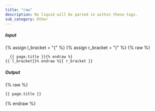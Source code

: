 ```yaml
---
title: "raw"
description: No liquid will be parsed in within these tags.
sub_category: Other
---
```

##### Input

{% assign l_bracket = "{" %}
{% assign r_bracket = "}" %}
{% raw %}
~~~liquid{% raw %}
  {{ page.title }}{% endraw %}
{{ l_bracket}}% endraw %{{ r_bracket }}
~~~

##### Output
{% raw %}
~~~html
{{ page.title }}
~~~
{% endraw %}
